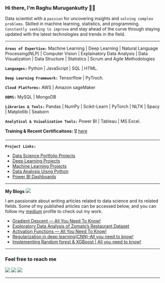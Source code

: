 ### Hi there, I'm Raghu Murugankutty 🌱🔭

Data scientist with a `passion` for uncovering insights and `solving complex problems`. Skilled in machine learning, statistics, and programming. `Constantly seeking to improve` and stay ahead of the curve through staying updated with the latest technologies and trends in the field.

<hr>

**`Areas of Expertise:`**  Machine Learning | Deep Learning | Natural Language Processing(NLP) | Computer Vision | Explainatory Data Analysis | Data Visualization |
                           Data Structure | Statistics | Scrum and Agile Methodologies

**`Languages:`**  Python | JavaScript | SQL | HTML.

**`Deep Learning Framework:`** Tensorflow | PyTroch.

**`Cloud Platforms:`**  AWS | Amazon sageMaker 

**`DBMS:`** MySQL | MongoDB

**`Libraries & Tools:`**  Pandas | NumPy | Scikit-Learn | PyTorch | NLTK | Spacy | Matplotlib | Seaborn 

**`Analytical & Vsiualization Tools:`** Power BI | Tableau | MS Excel.

**Training & Recent Certificaitons:**  :medal_military: [here](https://github.com/Raghu-murugankutty/Certificates)

<hr>

**`Project Links:`**
 - [Data Science Portfolio Projects](https://github.com/Raghu-murugankutty/Data-Science-Portfolio-Projects/blob/main/README.md) <br>
 - [Deep Learning Projects](https://github.com/Raghu-murugankutty/Deep-Learning-)
 - [Machine Learning Projects](https://github.com/Raghu-murugankutty/Machine-Learning-Projects-With-Python)
 - [Data Analysis Uisng Python](https://github.com/Raghu-murugankutty/Data-Analysis-using-python)
 - [Power BI Dashboards](https://github.com/Raghu-murugankutty/Power-BI-Projects)

<hr>

**My Blogs** <img src="https://img.icons8.com/color/25/null/google-blog-search.png"/><br>

I am passionate about writing articles related to data science and its related fields.
Some of my published articles can be accessed below, and you can follow my [medium](https://medium.com/@raghu.murugankutty5) profile to check out my work.

  - [Gradient Descent — All You Need To Know!](https://blog.jovian.ai/gradient-descent-all-you-need-to-know-548a05c0461d)
  - [Exploratory Data Analysis of Zomato’s Restaurant Dataset](https://medium.com/@raghu.murugankutty5/exploratory-data-analysis-of-zomatos-restaurant-dataset-e8f5b117e6af)
  - [Activation Functions — All You Need To Know!](https://medium.com/@raghu.murugankutty5/what-is-an-activation-function-f8b92b299a5b)
  - [Regularization in deep learning(CNN)-All you need to know!](https://medium.com/@raghu.murugankutty5/regularization-techniques-to-minimize-overfitting-in-deep-learning-image-classification-using-cnn-51d6406cfe0f)
  - [Implementing Random forest & XGBoost | All you need to know!](https://medium.com/@raghu.murugankutty5/walmart-store-sales-forecasting-random-forest-xgboost-hyperparameter-tuning-kaggle-bdc713875e63)
  
<hr>

### Feel free to reach me

[<img src="https://img.icons8.com/doodle/50/null/whatsapp.png"/>](https://wa.me/919846361426) 
[<img target="_blank" src="https://img.icons8.com/doodle/50/000000/linkedin-circled.png"/>](https://www.linkedin.com/in/raghumurugankutty/) 
[<img src="https://img.icons8.com/doodle/50/null/blogger--v1.png"/>](https://medium.com/@raghu.murugankutty5)

<hr>


<!--
**Raghu-murugankutty/Raghu-murugankutty** is a ✨ _special_ ✨ repository because its `README.md` (this file) appears on your GitHub profile.


